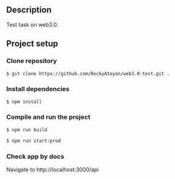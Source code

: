 ## Description

Test task on web3.0.

## Project setup

### Clone repository
```bash
$ git clone https://github.com/RockyAtoyan/web3.0-test.git .
```
### Install dependencies
```bash
$ npm install
```

### Compile and run the project

```bash
$ npm run build
```
```bash
$ npm run start:prod
```
### Check app by docs

Navigate to http://localhost:3000/api
